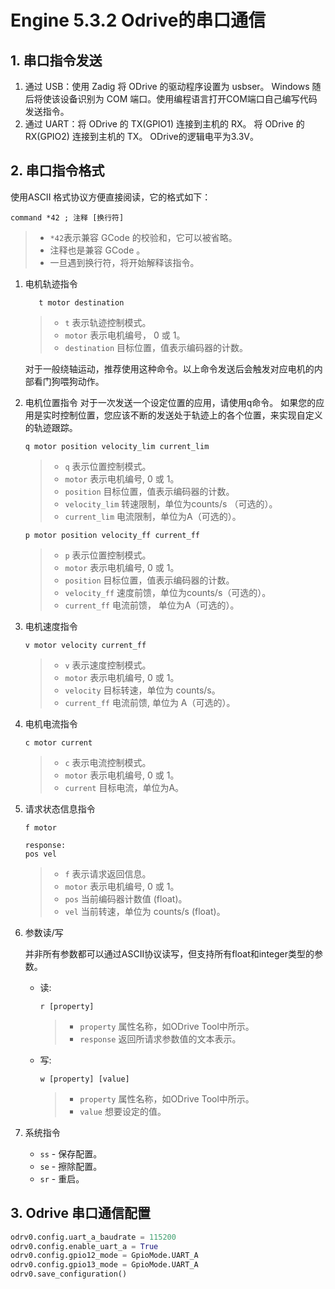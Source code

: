 # Engine 5.3.2 Odrive的串口通信

## 1. 串口指令发送

1. 通过 USB：使用 Zadig 将 ODrive 的驱动程序设置为 usbser。 Windows 随后将使该设备识别为 COM 端口。使用编程语言打开COM端口自己编写代码发送指令。
2. 通过 UART：将 ODrive 的 TX(GPIO1) 连接到主机的 RX。 将 ODrive 的 RX(GPIO2) 连接到主机的 TX。 ODrive的逻辑电平为3.3V。

## 2. 串口指令格式

使用ASCII 格式协议方便直接阅读，它的格式如下：

```
command *42 ; 注释 [换行符]
```

> -  `*42`表示兼容 GCode 的校验和，它可以被省略。
> - 注释也是兼容 GCode 。
> - 一旦遇到换行符，将开始解释该指令。

1. 电机轨迹指令
    ```
       t motor destination
    ```

    > - `t` 表示轨迹控制模式。
    > -  `motor` 表示电机编号， 0 或 1。
    > - `destination` 目标位置，值表示编码器的计数。

    对于一般绕轴运动，推荐使用这种命令。以上命令发送后会触发对应电机的内部看门狗喂狗动作。

2. 电机位置指令
    对于一次发送一个设定位置的应用，请使用q命令。
    如果您的应用是实时控制位置，您应该不断的发送处于轨迹上的各个位置，来实现自定义的轨迹跟踪。

    ```
    q motor position velocity_lim current_lim
    ```

    > - `q` 表示位置控制模式。
    > - `motor` 表示电机编号, 0 或 1。
    > - `position` 目标位置，值表示编码器的计数。
    > - `velocity_lim` 转速限制，单位为counts/s （可选的）。
    > - `current_lim` 电流限制，单位为A（可选的）。

    ```
    p motor position velocity_ff current_ff
    ```

    > - `p` 表示位置控制模式。
    > - `motor` 表示电机编号, 0 或 1。
    > - `position` 目标位置，值表示编码器的计数。
    > - `velocity_ff` 速度前馈，单位为counts/s（可选的）。
    > - `current_ff` 电流前馈， 单位为A（可选的）。

3. 电机速度指令
   ```
   v motor velocity current_ff
   ```

   > - `v` 表示速度控制模式。
   > - `motor` 表示电机编号, 0 或 1。
   > - `velocity` 目标转速，单位为 counts/s。
   > - `current_ff` 电流前馈, 单位为 A（可选的）。

4. 电机电流指令
   ```
   c motor current
   ```
   > - `c` 表示电流控制模式。
   > - `motor` 表示电机编号, 0 或 1。
   > - `current` 目标电流，单位为A。

5. 请求状态信息指令

   ```
   f motor
   
   response:
   pos vel
   ```

   > - `f` 表示请求返回信息。
   > - `motor` 表示电机编号, 0 或 1。
   > - `pos` 当前编码器计数值 (float)。
   > - `vel` 当前转速，单位为 counts/s (float)。

6. 参数读/写

   并非所有参数都可以通过ASCII协议读写，但支持所有float和integer类型的参数。

   - 读:

     ```
     r [property]
     ```
   
     > - `property` 属性名称，如ODrive Tool中所示。
     >- `response` 返回所请求参数值的文本表示。
   
   - 写:
   
     ```
     w [property] [value]
     ```
     
     > - `property` 属性名称，如ODrive Tool中所示。
     > - `value` 想要设定的值。

7. 系统指令

   - `ss` - 保存配置。
   - `se` - 擦除配置。
   - `sr` - 重启。

## 3. Odrive 串口通信配置

```python
odrv0.config.uart_a_baudrate = 115200
odrv0.config.enable_uart_a = True
odrv0.config.gpio12_mode = GpioMode.UART_A
odrv0.config.gpio13_mode = GpioMode.UART_A
odrv0.save_configuration()
```

